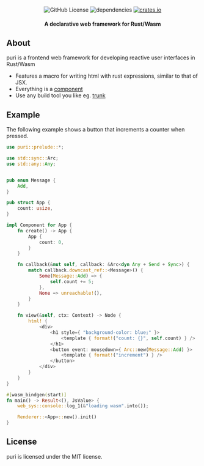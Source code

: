 
<div align="center">
<br>

![GitHub License](https://img.shields.io/badge/license-MIT-red?style=for-the-badge&logo=none)
![dependencies](https://deps.rs/repo/github/proxin187/puri/status.svg?style=for-the-badge)
[![crates.io](https://img.shields.io/badge/crates.io-puri-red?style=for-the-badge&logo=none)](https://crates.io/crates/puri)
<h4>A declarative web framework for Rust/Wasm</h4>
</div>


## About
puri is a frontend web framework for developing reactive user interfaces in Rust/Wasm

* Features a macro for writing html with rust expressions, similar to that of JSX.
* Everything is a [component](#component)
* Use any build tool you like eg. [trunk](https://trunkrs.dev/)

## Example
The following example shows a button that increments a counter when pressed.

```rust
use puri::prelude::*;

use std::sync::Arc;
use std::any::Any;


pub enum Message {
    Add,
}

pub struct App {
    count: usize,
}

impl Component for App {
    fn create() -> App {
        App {
            count: 0,
        }
    }

    fn callback(&mut self, callback: &Arc<dyn Any + Send + Sync>) {
        match callback.downcast_ref::<Message>() {
            Some(Message::Add) => {
                self.count += 5;
            },
            None => unreachable!(),
        }
    }

    fn view(&self, ctx: Context) -> Node {
        html! {
            <div>
                <h1 style={ "background-color: blue;" }>
                    <template { format!("count: {}", self.count) } />
                </h1>
                <button event: mousedown={ Arc::new(Message::Add) }>
                    <template { format!("increment") } />
                </button>
            </div>
        }
    }
}

#[wasm_bindgen(start)]
fn main() -> Result<(), JsValue> {
    web_sys::console::log_1(&"loading wasm".into());

    Renderer::<App>::new().init()
}
```

## License
puri is licensed under the MIT license.


